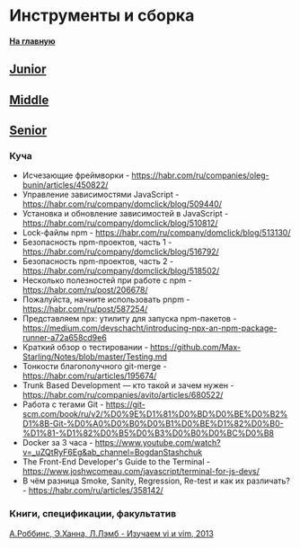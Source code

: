 # Инструменты и сборка

#### [На главную](README.md)

## [Junior](TOOLS/Junior.md)

## [Middle](TOOLS/Middle.md)

## [Senior](TOOLS/Senior.md)

### Куча

- Исчезающие фреймворки - https://habr.com/ru/companies/oleg-bunin/articles/450822/
- Управление зависимостями JavaScript - https://habr.com/ru/company/domclick/blog/509440/
- Установка и обновление зависимостей в JavaScript - https://habr.com/ru/company/domclick/blog/510812/
- Lock-файлы npm - https://habr.com/ru/company/domclick/blog/513130/
- Безопасность npm-проектов, часть 1 - https://habr.com/ru/company/domclick/blog/516792/
- Безопасность npm-проектов, часть 2 - https://habr.com/ru/company/domclick/blog/518502/
- Несколько полезностей при работе с npm - https://habr.com/ru/post/206678/
- Пожалуйста, начните использовать pnpm - https://habr.com/ru/post/587254/
- Представляем npx: утилиту для запуска npm-пакетов - https://medium.com/devschacht/introducing-npx-an-npm-package-runner-a72a658cd9e6
- Краткий обзор о тестировании - https://github.com/Max-Starling/Notes/blob/master/Testing.md
- Тонкости благополучного git-merge - https://habr.com/ru/articles/195674/
- Trunk Based Development — кто такой и зачем нужен - https://habr.com/ru/companies/avito/articles/680522/
- Работа с тегами Git - https://git-scm.com/book/ru/v2/%D0%9E%D1%81%D0%BD%D0%BE%D0%B2%D1%8B-Git-%D0%A0%D0%B0%D0%B1%D0%BE%D1%82%D0%B0-%D1%81-%D1%82%D0%B5%D0%B3%D0%B0%D0%BC%D0%B8
- Docker за 3 часа - https://www.youtube.com/watch?v=_uZQtRyF6Eg&ab_channel=BogdanStashchuk
- The Front-End Developer's Guide to the Terminal - https://www.joshwcomeau.com/javascript/terminal-for-js-devs/
- В чём разница Smoke, Sanity, Regression, Re-test и как их различать? - https://habr.com/ru/articles/358142/

### Книги, спецификации, факультатив

[А.Роббинс, Э.Ханна, Л.Лэмб - Изучаем vi и vim, 2013](https://k0d.cc/storage/books/%D0%A0%D0%B0%D0%B7%D0%BD%D0%BE%D0%B5/izuchaem_redaktory_vi_i_vim_7-e_izd.pdf)
